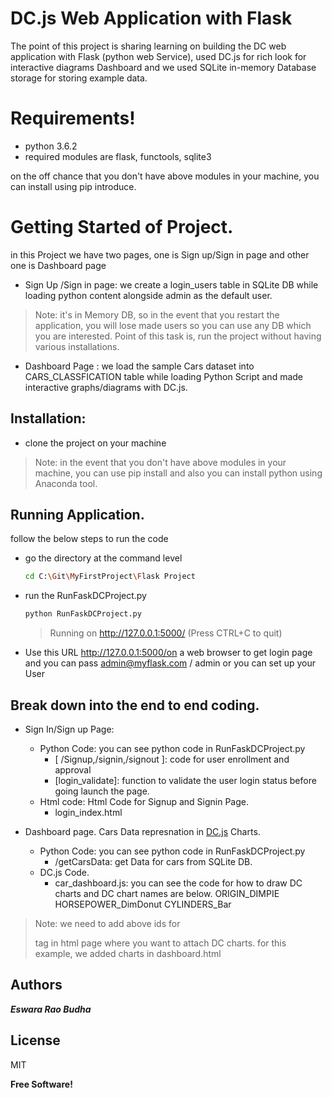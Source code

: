 # DC.js Web Application with Flask 

The point of this project is sharing learning on building the DC web application with Flask (python web Service), used DC.js for rich look for interactive diagrams Dashboard and we used  SQLite in-memory Database storage for  storing example data. 
# Requirements!

  - python 3.6.2 
  - required modules are flask, functools, sqlite3

on the off chance that you don't have above modules in your machine, you can
install using pip introduce. 

# Getting Started of Project.
in this Project we have two pages, one is Sign up/Sign in page and other one is Dashboard page

- Sign Up /Sign in page: 
we create a login_users table in SQLite DB while loading python content alongside admin as the default user. 

> Note: it's in Memory DB, so in the event that you restart the application, you will lose made users so you can use any DB which you are interested. Point of this task is, run the project  without having various installations.  

- Dashboard Page : 
we load the sample Cars dataset into CARS_CLASSFICATION table while loading Python Script and made interactive graphs/diagrams  with DC.js. 

## Installation: 
- clone the project on your machine
> Note: in the event that you don't have above modules in your machine, you can use  pip install and also you can install python using Anaconda tool. 

## Running Application. 
follow the below steps to run the code
- go the directory at the command level
    ```sh
    cd C:\Git\MyFirstProject\Flask Project
    ``` 
- run the  RunFaskDCProject.py 
    ```sh
    python RunFaskDCProject.py 
    ``` 
    > Running on http://127.0.0.1:5000/ (Press CTRL+C to quit)
- Use this URL http://127.0.0.1:5000/on a web browser to get login page and you can pass admin@myflask.com / admin or you can set up your User

## Break down into the end to end coding.
- Sign In/Sign up Page: 
    - Python Code: 
    you can see python code in RunFaskDCProject.py 
        - [ /Signup,/signin,/signout ]: 
            code for user enrollment and approval
        - [login_validate]:
            function to validate the user login status before going launch the page.
     - 	Html code: 
        Html Code for Signup and Signin Page. 
        - login_index.html 

- Dashboard page. 
    Cars Data represnation in [DC.js]() Charts.
    - Python Code: 
    you can see python code in RunFaskDCProject.py
         - /getCarsData:
        get Data for cars from SQLite DB. 
    - DC.js Code. 
        - car_dashboard.js: 
            you can see the code for how to draw DC charts and DC chart names are below.
            ORIGIN_DIMPIE
            HORSEPOWER_DimDonut 
            CYLINDERS_Bar 
> Note: we need to add above ids for <div> tag in html page where you want to attach DC charts. for this example, we added charts in dashboard.html

## Authors
**_Eswara Rao Budha_**

License
----

MIT

**Free Software!**
 